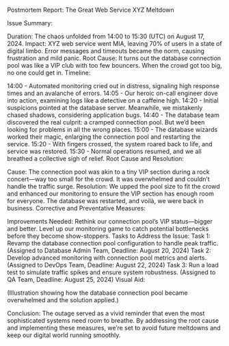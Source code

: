 Postmortem Report: The Great Web Service XYZ Meltdown

Issue Summary:

Duration: The chaos unfolded from 14:00 to 15:30 (UTC) on August 17, 2024.
Impact: XYZ web service went MIA, leaving 70% of users in a state of digital limbo. Error messages and timeouts became the norm, causing frustration and mild panic.
Root Cause: It turns out the database connection pool was like a VIP club with too few bouncers. When the crowd got too big, no one could get in.
Timeline:

14:00 - Automated monitoring cried out in distress, signaling high response times and an avalanche of errors.
14:05 - Our heroic on-call engineer dove into action, examining logs like a detective on a caffeine high.
14:20 - Initial suspicions pointed at the database server. Meanwhile, we mistakenly chased shadows, considering application bugs.
14:40 - The database team discovered the real culprit: a cramped connection pool. But we’d been looking for problems in all the wrong places.
15:00 - The database wizards worked their magic, enlarging the connection pool and restarting the service.
15:20 - With fingers crossed, the system roared back to life, and service was restored.
15:30 - Normal operations resumed, and we all breathed a collective sigh of relief.
Root Cause and Resolution:

Cause: The connection pool was akin to a tiny VIP section during a rock concert—way too small for the crowd. It was overwhelmed and couldn’t handle the traffic surge.
Resolution: We upped the pool size to fit the crowd and enhanced our monitoring to ensure the VIP section has enough room for everyone. The database was restarted, and voilà, we were back in business.
Corrective and Preventative Measures:

Improvements Needed:
Rethink our connection pool’s VIP status—bigger and better.
Level up our monitoring game to catch potential bottlenecks before they become show-stoppers.
Tasks to Address the Issue:
Task 1: Revamp the database connection pool configuration to handle peak traffic. (Assigned to Database Admin Team, Deadline: August 20, 2024)
Task 2: Develop advanced monitoring with connection pool metrics and alerts. (Assigned to DevOps Team, Deadline: August 22, 2024)
Task 3: Run a load test to simulate traffic spikes and ensure system robustness. (Assigned to QA Team, Deadline: August 25, 2024)
Visual Aid:

(Illustration showing how the database connection pool became overwhelmed and the solution applied.)

Conclusion:
The outage served as a vivid reminder that even the most sophisticated systems need room to breathe. By addressing the root cause and implementing these measures, we’re set to avoid future meltdowns and keep our digital world running smoothly.


